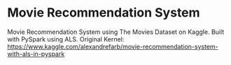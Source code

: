 # Movie Recommendation System
Movie Recommendation System using The Movies Dataset on Kaggle.
Built with PySpark using ALS.
Original Kernel: https://www.kaggle.com/alexandrefarb/movie-recommendation-system-with-als-in-pyspark
